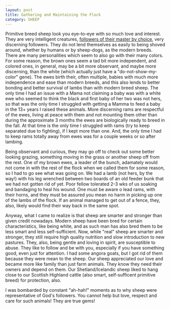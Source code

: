 ```yaml
---
layout: post
title: Gathering and Maintaining the Flock
category: SHEEP
---
```


Primitive breed sheep look you eye-to-eye with so much love and interest. They are very intelligent creatures, [followers of their master by choice](https://youtu.be/e45dVgWgV64), very discerning followers. They do not lend themselves as easily to being shoved around, whether by humans or by sheep-dogs, as the modern breeds. There are many personalities which seem to also go with their many colors. For some reason, the brown ones seem a tad bit more independent, and colored ones, in general, may be a bit more observant, and maybe more discerning, than the white (which actually just have a "do-not-show-my-color" gene). The ewes birth their, often multiple, babies with much more independence and ease than modern breeds, and this also lends to better bonding and better survival of lambs than with modern breed sheep. The only time I had an issue with a Mama not claiming a baby was with a white ewe who seemed to think the black and first baby of her two was not hers, so that was the only time I struggled with getting a Mamma to feed a baby in the 13+ years I raised these animals. More discerning rams are respectful of the ewes, living at peace with them and not mounting them other than during the approximate 3 months the ewes are biologically ready to breed in the fall. At that time is the only time I struggled with rams (try to keep separated due to fighting), if I kept more than one. And, the only time I had to keep rams totally away from ewes was for a couple weeks or so after lambing. 

Being observant and curious, they may go off to check out some better looking grazing, something moving in the grass or another sheep off from the rest. One of my brown ewes, a leader of the bunch, adamately would not come in with the rest of the flock when we called them for some reason, so I had to go see what was going on. We had a lamb (not hers, by the way!) with his leg wrenched between two boards of an old feeder bunk that we had not gotten rid of yet. Poor fellow tolerated 2-3 wks of us soaking and bandaging to heal his wound. One must be aware o lead rams, with their horns, and they must be assured you mean no harm in picking up one of the lambs of the flock. If an animal managed to get out of a fence, they, also, likely would find their way back in the same spot.

Anyway, what I came to realize is that sheep are smarter and stronger than given credit nowadays. Modern sheep have been bred for certain characteristics, like being white, and as such man has also bred them to be less smart and less self-sufficient. Now, while "real" sheep are smarter and stronger, they still require high quality nutrition and slow introduction to new pastures. They, also, being gentle and loving in spirit, are susceptible to abuse. They like to follow and be with you, especially if you have something good, even just for attention. I had some angora goats, but I got rid of them because they were mean to the sheep. Our sheep appreciated our love and became more like family than just farm animals. They know they need their owners and depend on them. Our Shetland/Icelandic sheep liked to hang close to our Scottish Highland cattle (also smart, self-sufficent primitive breed) for protection, also. 

I was bombarded by constant "ah-hah!" moments as to why sheep were representative of God's followers. You cannot help but love, respect and care for such animals! They are true gems!
